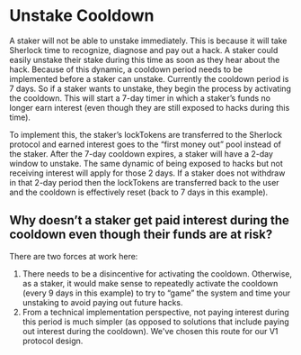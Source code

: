 # Unstake Cooldown

A staker will not be able to unstake immediately. This is because it will take Sherlock time to recognize, diagnose and pay out a hack. A staker could easily unstake their stake during this time as soon as they hear about the hack. Because of this dynamic, a cooldown period needs to be implemented before a staker can unstake. Currently the cooldown period is 7 days. So if a staker wants to unstake, they begin the process by activating the cooldown. This will start a 7-day timer in which a staker’s funds no longer earn interest \(even though they are still exposed to hacks during this time\).

To implement this, the staker’s lockTokens are transferred to the Sherlock protocol and earned interest goes to the “first money out” pool instead of the staker. After the 7-day cooldown expires, a staker will have a 2-day window to unstake. The same dynamic of being exposed to hacks but not receiving interest will apply for those 2 days. If a staker does not withdraw in that 2-day period then the lockTokens are transferred back to the user and the cooldown is effectively reset \(back to 7 days in this example\).

## Why doesn’t a staker get paid interest during the cooldown even though their funds are at risk?

There are two forces at work here:

1. There needs to be a disincentive for activating the cooldown. Otherwise, as a staker, it would make sense to repeatedly activate the cooldown \(every 9 days in this example\) to try to “game” the system and time your unstaking to avoid paying out future hacks.
2. From a technical implementation perspective, not paying interest during this period is much simpler \(as opposed to solutions that include paying out interest during the cooldown\). We've chosen this route for our V1 protocol design.

